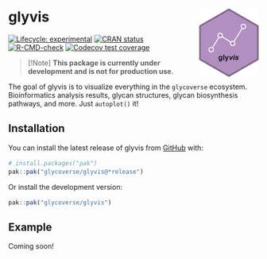 
<!-- README.md is generated from README.Rmd. Please edit that file -->

# glyvis <a href="https://glycoverse.github.io/glyvis/"><img src="man/figures/logo.png" align="right" height="138" /></a>

<!-- badges: start -->

[![Lifecycle:
experimental](https://img.shields.io/badge/lifecycle-experimental-orange.svg)](https://lifecycle.r-lib.org/articles/stages.html#experimental)
[![CRAN
status](https://www.r-pkg.org/badges/version/glyvis)](https://CRAN.R-project.org/package=glyvis)
[![R-CMD-check](https://github.com/glycoverse/glyvis/actions/workflows/R-CMD-check.yaml/badge.svg)](https://github.com/glycoverse/glyvis/actions/workflows/R-CMD-check.yaml)
[![Codecov test
coverage](https://codecov.io/gh/glycoverse/glyvis/graph/badge.svg)](https://app.codecov.io/gh/glycoverse/glyvis)
<!-- badges: end -->

> \[!Note\] **This package is currently under development and is not for
> production use.**

The goal of glyvis is to visualize everything in the `glycoverse`
ecosystem. Bioinformatics analysis results, glycan structures, glycan
biosynthesis pathways, and more. Just `autoplot()` it!

## Installation

You can install the latest release of glyvis from
[GitHub](https://github.com/) with:

``` r
# install.packages("pak")
pak::pak("glycoverse/glyvis@*release")
```

Or install the development version:

``` r
pak::pak("glycoverse/glyvis")
```

## Example

Coming soon!
